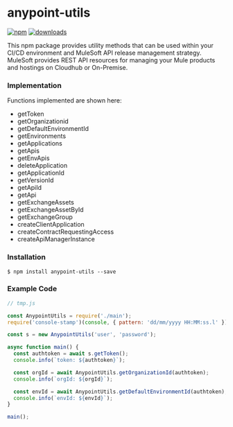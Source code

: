 # anypoint-utils

[![npm][npm-image]][npm-url]
[![downloads][downloads-image]][downloads-url]

[npm-image]: https://img.shields.io/npm/v/anypoint-utils.svg?style=flat-square
[npm-url]: https://npmjs.org/package/anypoint-utils
[downloads-image]: https://img.shields.io/npm/dm/anypoint-utils.svg?style=flat-square
[downloads-url]: https://npmjs.org/package/anypoint-utils

This npm package provides utility methods that can be used within
your CI/CD environment and MuleSoft API release management strategy.
MuleSoft provides REST API resources for managing your Mule products
and hostings on Cloudhub or On-Premise. 

### Implementation

Functions implemented are shown here:

- getToken
- getOrganizationid
- getDefaultEnvironmentId
- getEnvironments
- getApplications
- getApis
- getEnvApis
- deleteApplication
- getApplicationId
- getVersionId
- getApiId
- getApi
- getExchangeAssets
- getExchangeAssetById
- getExchangeGroup
- createClientApplication
- createContractRequestingAccess
- createApiManagerInstance

### Installation
```$ npm install anypoint-utils --save```

### Example Code

``` javascript
// tmp.js

const AnypointUtils = require('./main');
require('console-stamp')(console, { pattern: 'dd/mm/yyyy HH:MM:ss.l' });

const s = new AnypointUtils('user', 'password');

async function main() {
  const authtoken = await s.getToken();
  console.info(`token: ${authtoken}`);

  const orgId = await AnypointUtils.getOrganizationId(authtoken);
  console.info(`orgId: ${orgId}`);

  const envId = await AnypointUtils.getDefaultEnvironmentId(authtoken);
  console.info(`envId: ${envId}`);
}

main();
```
